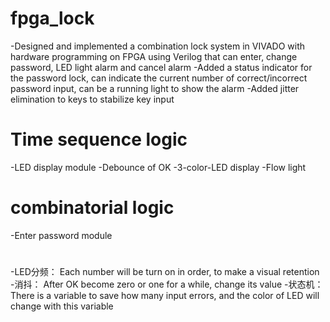 # fpga_lock
-Designed and implemented a combination lock system in VIVADO with hardware programming on FPGA using Verilog that can enter, change password, LED light alarm and cancel alarm
-Added a status indicator for the password lock, can indicate the current number of correct/incorrect password input, can be a running light to show the alarm
-Added jitter elimination to keys to stabilize key input

# Time sequence logic
-LED display module
-Debounce of OK
-3-color-LED display
-Flow light

# combinatorial logic
-Enter password module

#
-LED分频：
Each number will be turn on in order, to make a visual retention
-消抖：
After OK become zero or one for a while, change its value
-状态机：
There is a variable to save how many input errors, and the color of LED will change with this variable
